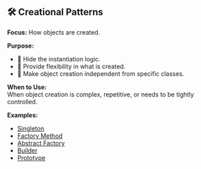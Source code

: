 ## 🛠️ Creational Patterns
**Focus:** How objects are created.

**Purpose:**
- 🎯 Hide the instantiation logic.
- 🧩 Provide flexibility in what is created.
- 🚪 Make object creation independent from specific classes.

**When to Use:**  
When object creation is complex, repetitive, or needs to be tightly controlled.

**Examples:**
- [Singleton](https://github.com/mf-rl/Design.Patterns.Demo/tree/master/Design.Patterns.Demo/1.Creational/A.Singleton/README.md)
- [Factory Method](https://github.com/mf-rl/Design.Patterns.Demo/tree/master/Design.Patterns.Demo/1.Creational/B.FactoryMethod/README.md)
- [Abstract Factory](https://github.com/mf-rl/Design.Patterns.Demo/tree/master/Design.Patterns.Demo/1.Creational/C.AbstractFactory/README.md)
- [Builder](https://github.com/mf-rl/Design.Patterns.Demo/tree/master/Design.Patterns.Demo/1.Creational/D.Builder/README.md)
- [Prototype](https://github.com/mf-rl/Design.Patterns.Demo/tree/master/Design.Patterns.Demo/1.Creational/E.Prototype/README.md)
